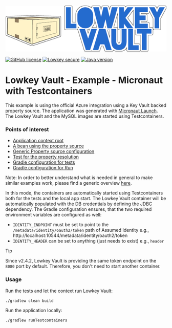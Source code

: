 ![LowkeyVault](https://raw.githubusercontent.com/nagyesta/lowkey-vault/main/.github/assets/LowkeyVault-logo-full.png)

[![GitHub license](https://img.shields.io/github/license/nagyesta/lowkey-vault-example?color=informational)](https://raw.githubusercontent.com/nagyesta/lowkey-vault-example/main/LICENSE)
[![Lowkey secure](https://img.shields.io/badge/lowkey-secure-0066CC)](https://github.com/nagyesta/lowkey-vault)
[![Java version](https://img.shields.io/badge/Java%20version-17-yellow?logo=java)](https://img.shields.io/badge/Java%20version-17-yellow?logo=java)

# Lowkey Vault - Example - Micronaut with Testcontainers

This example is using the official Azure integration using a Key Vault backed property source. The application
was generated with [Micronaut Launch](https://micronaut.io/launch/). The Lowkey Vault and the MySQL images are started 
using Testcontainers.

### Points of interest

* [Application context root](./src/main/java/com/github/nagyesta/lowkeyvault/example/micronaut/Application.java)
* [A bean using the property source](./src/main/java/com/github/nagyesta/lowkeyvault/example/micronaut/MySqlConnectionCheck.java)
* [Generic Property source configuration](./src/main/resources/application.properties)
* [Test for the property resolution](./src/test/java/com/github/nagyesta/lowkeyvault/example/micronaut/MicronautAkvDemoTest.java)
* [Gradle configuration for tests](./build.gradle.kts#L73)
* [Gradle configuration for Run](./build.gradle.kts#L82)

Note: In order to better understand what is needed in general to make similar examples work, please find a generic overview [here](https://github.com/nagyesta/lowkey-vault/wiki/Example:-How-can-you-use-Lowkey-Vault-in-your-tests).

In this mode, the containers are automatically started using Testcontainers both for the tests and the local app start.
The Lowkey Vault container will be automatically populated with the DB credentials by defining the JDBC dependency.
The Gradle configuration ensures, that the two required environment variables are configured as well:
* ```IDENTITY_ENDPOINT``` must be set to point to the `/metadata/identity/oauth2/token` path of Assumed Identity e.g., http://localhost:10544/metadata/identity/oauth2/token
* ```IDENTITY_HEADER``` can be set to anything (just needs to exist) e.g., `header`

> [!TIP]
> Since v2.4.2, Lowkey Vault is providing the same token endpoint on the `8080` port by default. Therefore, you don't need to start another container.

### Usage

Run the tests and let the context run Lowkey Vault:

```shell
./gradlew clean build
```

Run the application locally:

```shell
./gradlew runTestcontainers
```
